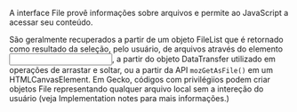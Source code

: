A interface File provê informações sobre arquivos e permite ao JavaScript  a acessar seu conteúdo.

São geralmente recuperados a partir de um objeto FileList que é retornado como resultado da seleção, pelo usuário, de arquivos através do elemento <input>, a partir do objeto DataTransfer utilizado em operações de arrastar e soltar, ou a partir da API `mozGetAsFile()` em um HTMLCanvasElement. Em Gecko, códigos com privilégiios podem criar objetos File representando qualquer arquivo local sem a intereção do usuário (veja Implementation notes para mais informações.)